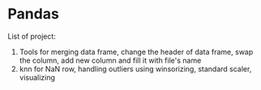 # Pandas
List of project:
1. Tools for merging data frame, change the header of data frame, swap the column, add new column and fill it with file's name
2. knn for NaN row, handling outliers using winsorizing, standard scaler, visualizing
